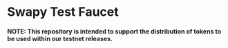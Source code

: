 # Swapy Test Faucet
#### NOTE: This repository is intended to support the distribution of tokens to be used within our testnet releases.
